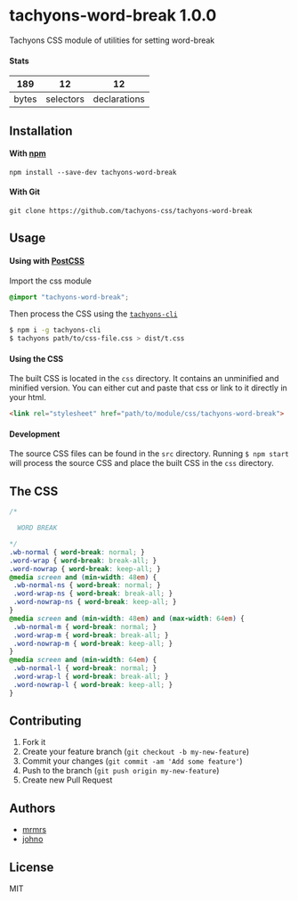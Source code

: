 # tachyons-word-break 1.0.0

Tachyons CSS module of utilities for setting word-break

#### Stats

189 | 12 | 12
---|---|---
bytes | selectors | declarations

## Installation

#### With [npm](https://npmjs.com)

```
npm install --save-dev tachyons-word-break
```

#### With Git

```
git clone https://github.com/tachyons-css/tachyons-word-break
```

## Usage

#### Using with [PostCSS](https://github.com/postcss/postcss)

Import the css module

```css
@import "tachyons-word-break";
```

Then process the CSS using the [`tachyons-cli`](https://github.com/tachyons-css/tachyons-cli)

```sh
$ npm i -g tachyons-cli
$ tachyons path/to/css-file.css > dist/t.css
```

#### Using the CSS

The built CSS is located in the `css` directory. It contains an unminified and minified version.
You can either cut and paste that css or link to it directly in your html.

```html
<link rel="stylesheet" href="path/to/module/css/tachyons-word-break">
```

#### Development

The source CSS files can be found in the `src` directory.
Running `$ npm start` will process the source CSS and place the built CSS in the `css` directory.

## The CSS

```css
/*

  WORD BREAK

*/
.wb-normal { word-break: normal; }
.word-wrap { word-break: break-all; }
.word-nowrap { word-break: keep-all; }
@media screen and (min-width: 48em) {
 .wb-normal-ns { word-break: normal; }
 .word-wrap-ns { word-break: break-all; }
 .word-nowrap-ns { word-break: keep-all; }
}
@media screen and (min-width: 48em) and (max-width: 64em) {
 .wb-normal-m { word-break: normal; }
 .word-wrap-m { word-break: break-all; }
 .word-nowrap-m { word-break: keep-all; }
}
@media screen and (min-width: 64em) {
 .wb-normal-l { word-break: normal; }
 .word-wrap-l { word-break: break-all; }
 .word-nowrap-l { word-break: keep-all; }
}
```

## Contributing

1. Fork it
2. Create your feature branch (`git checkout -b my-new-feature`)
3. Commit your changes (`git commit -am 'Add some feature'`)
4. Push to the branch (`git push origin my-new-feature`)
5. Create new Pull Request

## Authors

* [mrmrs](http://mrmrs.io)
* [johno](http://johnotander.com)

## License

MIT

